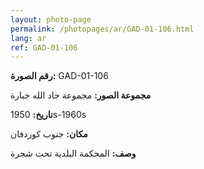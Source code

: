 ```yaml
---
layout: photo-page
permalink: /photopages/ar/GAD-01-106.html
lang: ar
ref: GAD-01-106
---
```


**رقم الصورة:** GAD-01-106

**مجموعة الصور:** مجموعة جاد الله جبارة

**تاريخ:** 1950s-1960s

**مكان:** جنوب كوردفان

**وصف:** المحكمة البلدية تحت شجرة

